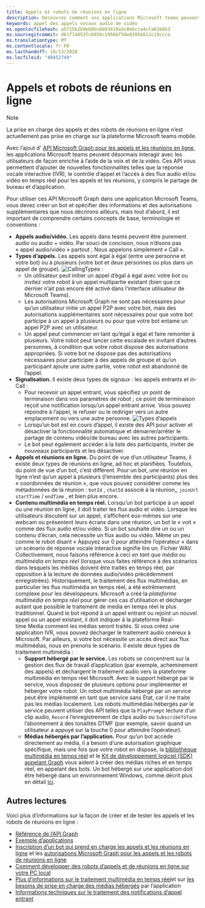 ```yaml
---
title: Appels et robots de réunions en ligne
description: Découvrez comment vos applications Microsoft teams peuvent interagir avec les utilisateurs à l’aide de la voix et de la vidéo à l’aide des API Microsoft Graph pour les appels et les réunions en ligne.
keywords: appel des appels vocaux audio de vidéo
ms.openlocfilehash: a571562b9e68bc6b03419a3c0ebcca4cfa61b8b3
ms.sourcegitcommit: d61f14053fc695bc1956bf50e83956613c19ccca
ms.translationtype: MT
ms.contentlocale: fr-FR
ms.lasthandoff: 10/13/2020
ms.locfileid: "48452749"
---
```

# <a name="calls-and-online-meetings-bots"></a>Appels et robots de réunions en ligne

> [!NOTE]
> La prise en charge des appels et des robots de réunions en ligne n’est actuellement pas prise en charge sur la plateforme Microsoft teams mobile. 

Avec l’ajout d' [API Microsoft Graph pour les appels et les réunions en ligne](/graph/api/resources/communications-api-overview?view=graph-rest-beta&preserve-view=true), les applications Microsoft teams peuvent désormais interagir avec les utilisateurs de façon enrichie à l’aide de la voix et de la vidéo. Ces API vous permettent d’ajouter de nouvelles fonctionnalités telles que la réponse vocale interactive (IVR), le contrôle d’appel et l’accès à des flux audio et/ou vidéo en temps réel pour les appels et les réunions, y compris le partage de bureau et d’application.

Pour utiliser ces API Microsoft Graph dans une application Microsoft Teams, vous devez créer un bot et spécifier des informations et des autorisations supplémentaires que nous décrirons ailleurs, mais tout d’abord, il est important de comprendre certains concepts de base, terminologie et conventions :

* **Appels audio/vidéo.** Les appels dans teams peuvent être purement audio ou audio + vidéo. Par souci de concision, nous n’disons pas « appel audio/vidéo » partout ; Nous appelons simplement « Call ».
* **Types d’appels.** Les appels sont égal à égal (entre une personne et votre bot) ou à plusieurs (votre bot et deux personnes ou plus dans un appel de groupe).
  ![CallingTypes ](~/assets/images/calls-and-meetings/call-types.png) :
  * Un utilisateur peut initier un appel d’égal à égal avec votre bot ou invitez votre robot à un appel multipartie existant (bien que ce dernier n’ait pas encore été activé dans l’interface utilisateur de Microsoft Teams).
  * Les autorisations Microsoft Graph ne sont pas nécessaires pour qu’un utilisateur initie un appel P2P avec votre bot, mais des autorisations supplémentaires sont nécessaires pour que votre bot participe à un appel à plusieurs ou pour que votre bot entame un appel P2P avec un utilisateur.
  * Un appel peut commencer en tant qu’égal à égal et faire remonter à plusieurs. Votre robot peut lancer cette escalade en invitant d’autres personnes, à condition que votre robot dispose des autorisations appropriées. Si votre bot ne dispose pas des autorisations nécessaires pour participer à des appels de groupe et qu’un participant ajoute une autre partie, votre robot est abandonné de l’appel.
* **Signalisation.** Il existe deux types de signaux : les appels entrants et in-Call :
  * Pour recevoir un appel entrant, vous spécifiez un point de terminaison dans vos paramètres de robot ; ce point de terminaison reçoit une notification lorsqu’un appel entrant arrive. Vous pouvez répondre à l’appel, le refuser ou le rediriger vers un autre emplacement ou vers une autre personne.
  ![Types d’appels](~/assets/images/calls-and-meetings/call-handling.png)
  * Lorsqu’un bot est en cours d’appel, il existe des API pour activer et désactiver la fonctionnalité automatique et démarrer/arrêter le partage de contenu vidéo/de bureau avec les autres participants.
  * Le bot peut également accéder à la liste des participants, inviter de nouveaux participants et les désactiver.
* **Appels et réunions en ligne.** Du point de vue d’un utilisateur Teams, il existe deux types de réunions en ligne, ad hoc et planifiées. Toutefois, du point de vue d’un bot, c’est différent. Pour un bot, une réunion en ligne n’est qu’un appel à plusieurs (l’ensemble des participants) plus des « coordonnées de réunion », que vous pouvez considérer comme les métadonnées de la réunion : `botId` , `chatId` associé à la réunion,, `joinUrl` `startTime` / `endTime` , et bien plus encore.
* **Contenu multimédia en temps réel.** Lorsqu’un bot participe à un appel ou une réunion en ligne, il doit traiter les flux audio et vidéo. Lorsque les utilisateurs discutent sur un appel, s’affichent eux-mêmes sur une webcam ou présentent leurs écrans dans une réunion, un bot le « voit » comme des flux audio et/ou vidéo. Si un bot souhaite dire un ou un contenu d’écran, cela nécessite un flux audio ou vidéo. Même un peu comme le robot disant « Appuyez sur 0 pour atteindre l’opérateur » dans un scénario de réponse vocale interactive signifie lire un. Fichier WAV. Collectivement, nous faisons référence à ceci _en tant que média ou_ _multimédia en temps réel_ (lorsque vous faites référence à des scénarios dans lesquels les médias doivent être traités en temps réel, par opposition à la lecture de données audio/vidéo précédemment enregistrées). Historiquement, le traitement des flux multimédias, en particulier les flux multimédia en temps réel, a été extrêmement complexe pour les développeurs. Microsoft a créé la _plateforme multimédia en temps réel_ pour gérer ces cas d’utilisation et décharger autant que possible le traitement de média en temps réel le plus traditionnel.  Quand le bot répond à un appel entrant ou rejoint un nouvel appel ou un appel existant, il doit indiquer à la plateforme Real-time Media comment les médias seront traités. Si vous créez une application IVR, vous pouvez décharger le traitement audio onéreux à Microsoft. Par ailleurs, si votre bot nécessite un accès direct aux flux multimédias, nous en prenons le scénario. Il existe deux types de traitement multimédia :
  * **Support hébergé par le service.** Les robots se concentrent sur la gestion des flux de travail d’application (par exemple, acheminement des appels) et déchargent le traitement audio vers la plateforme multimédia en temps réel Microsoft. Avec le support hébergé par le service, vous disposez de plusieurs options pour implémenter et héberger votre robot. Un robot multimédia hébergé par un service peut être implémenté en tant que service sans État, car il ne traite pas les médias localement. Les robots multimédias hébergés par le service peuvent utiliser des API telles que la `PlayPrompt` lecture d’un clip audio, `Record` l’enregistrement de clips audio ou `SubscribeToTone` l’abonnement à des tonalités DTMF (par exemple, savoir quand un utilisateur a appuyé sur la touche 0 pour atteindre l’opérateur).
  * **Médias hébergés par l’application.** Pour qu’un bot accède directement au média, il a besoin d’une autorisation graphique spécifique, mais une fois que votre robot en dispose, la [bibliothèque multimédia en temps réel](https://www.nuget.org/packages/Microsoft.Graph.Communications.Calls.Media/) et le [Kit de développement logiciel (SDK) appelant Graph](https://microsoftgraph.github.io/microsoft-graph-comms-samples/docs/articles/index.html#graph-calling-sdk-and-stateful-client-builder) vous aident à créer des médias riches et en temps réel, en appelant des bots. Un bot hébergé sur une application doit être hébergé dans un environnement Windows, comme décrit plus en détail [ici](./requirements-considerations-application-hosted-media-bots.md).

## <a name="further-reading"></a>Autres lectures

Voici plus d’informations sur la façon de créer et de tester les appels et les robots de réunions en ligne :

* [Référence de l’API Graph](/graph/api/resources/communications-api-overview?view=graph-rest-beta&preserve-view=true)
* [Exemple d’applications](https://github.com/microsoftgraph/microsoft-graph-comms-samples)
* [Inscription d’un bot qui prend en charge les appels et les réunions en ligne](./registering-calling-bot.md) et les [autorisations Microsoft Graph pour les appels et les robots de réunions en ligne](./registering-calling-bot.md#add-microsoft-graph-permissions)
* [Comment développer des robots d’appels et de réunions en ligne sur votre PC local](./debugging-local-testing-calling-meeting-bots.md)
* [Plus d’informations sur le traitement multimédia en temps réel](./real-time-media-concepts.md)et sur [les besoins de prise en charge des médias hébergés](./requirements-considerations-application-hosted-media-bots.md) par l’application
* [Informations techniques sur le traitement des notifications d’appel entrant](./call-notifications.md)
